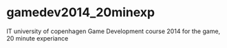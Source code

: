 gamedev2014_20minexp
====================

IT university of copenhagen Game Development course 2014 for the game, 20 minute experiance
